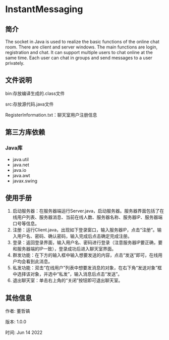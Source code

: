 # InstantMessaging

## 简介

The socket in Java is used to realize the basic functions of the online chat room. There are client and server windows. The main functions are login, registration and chat. It can support multiple users to chat online at the same time. Each user can chat in groups and send messages to a user privately.

## 文件说明

bin:存放编译生成的.class文件

src:存放源代码.java文件

RegisterInformation.txt：聊天室用户注册信息

## 第三方库依赖

### Java库

- java.util
- java.net
- java.io
- java.awt
- javax.swing

## 使用手册

1. 启动服务器：在服务器端运行Server.java，启动服务器。服务器界面包括了在线用户列表、服务器消息、当前在线人数、服务器名称、服务器IP、服务器端口号等信息。
2. 注册：运行Client.java，出现如下登录窗口，输入服务器IP，点击“注册”。输入用户名、密码、确认密码，输入完成后点击确定完成注册。
3. 登录：返回登录界面，输入用户名、密码进行登录（注意服务器IP要正确，要和服务器端的IP一致），登录成功后进入聊天室界面。
4. 群发功能：在下方的输入框中输入想要发送的内容，点击“发送”即可，在线用户均会看到此消息。
5. 私发功能：双击“在线用户”列表中想要发消息的对象，在右下角“发送对象”框中选择该对象，并选中“私发”，输入消息后点击“发送”。
6. 退出聊天室：单击右上角的“关闭”按钮即可退出聊天室。

## 其他信息

作者: 董哲镐

版本: 1.0.0

时间: Jun 14 2022 
